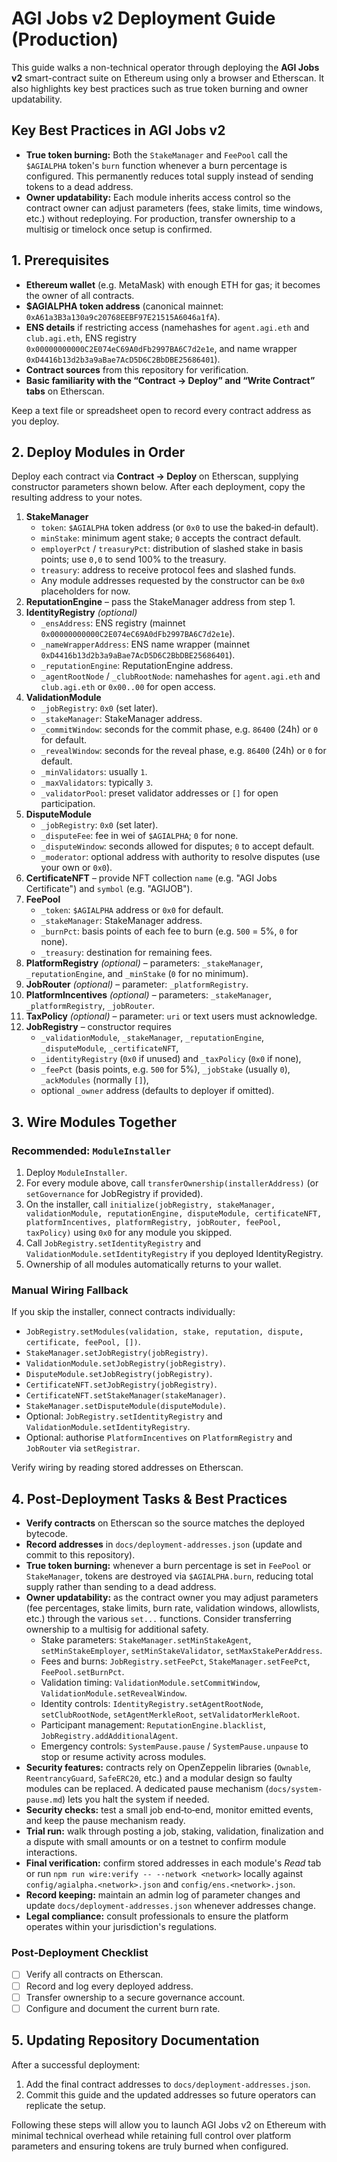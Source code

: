 # AGI Jobs v2 Deployment Guide (Production)

This guide walks a non-technical operator through deploying the **AGI Jobs v2** smart-contract suite on Ethereum using only a browser and Etherscan. It also highlights key best practices such as true token burning and owner updatability.

## Key Best Practices in AGI Jobs v2

- **True token burning:** Both the `StakeManager` and `FeePool` call the `$AGIALPHA` token's `burn` function whenever a burn percentage is configured. This permanently reduces total supply instead of sending tokens to a dead address.
- **Owner updatability:** Each module inherits access control so the contract owner can adjust parameters (fees, stake limits, time windows, etc.) without redeploying. For production, transfer ownership to a multisig or timelock once setup is confirmed.

## 1. Prerequisites

- **Ethereum wallet** (e.g. MetaMask) with enough ETH for gas; it becomes the owner of all contracts.
- **$AGIALPHA token address** (canonical mainnet: `0xA61a3B3a130a9c20768EEBF97E21515A6046a1fA`).
- **ENS details** if restricting access (namehashes for `agent.agi.eth` and `club.agi.eth`, ENS registry `0x00000000000C2E074eC69A0dFb2997BA6C7d2e1e`, and name wrapper `0xD4416b13d2b3a9aBae7AcD5D6C2BbDBE25686401`).
- **Contract sources** from this repository for verification.
- **Basic familiarity with the “Contract → Deploy” and “Write Contract” tabs** on Etherscan.

Keep a text file or spreadsheet open to record every contract address as you deploy.

## 2. Deploy Modules in Order

Deploy each contract via **Contract → Deploy** on Etherscan, supplying constructor parameters shown below. After each deployment, copy the resulting address to your notes.

1. **StakeManager**
   - `token`: `$AGIALPHA` token address (or `0x0` to use the baked‑in default).
   - `minStake`: minimum agent stake; `0` accepts the contract default.
   - `employerPct` / `treasuryPct`: distribution of slashed stake in basis points; use `0,0` to send 100% to the treasury.
   - `treasury`: address to receive protocol fees and slashed funds.
   - Any module addresses requested by the constructor can be `0x0` placeholders for now.
2. **ReputationEngine** – pass the StakeManager address from step 1.
3. **IdentityRegistry** _(optional)_
   - `_ensAddress`: ENS registry (mainnet `0x00000000000C2E074eC69A0dFb2997BA6C7d2e1e`).
   - `_nameWrapperAddress`: ENS name wrapper (mainnet `0xD4416b13d2b3a9aBae7AcD5D6C2BbDBE25686401`).
   - `_reputationEngine`: ReputationEngine address.
   - `_agentRootNode` / `_clubRootNode`: namehashes for `agent.agi.eth` and `club.agi.eth` or `0x00..00` for open access.
4. **ValidationModule**
   - `_jobRegistry`: `0x0` (set later).
   - `_stakeManager`: StakeManager address.
   - `_commitWindow`: seconds for the commit phase, e.g. `86400` (24h) or `0` for default.
   - `_revealWindow`: seconds for the reveal phase, e.g. `86400` (24h) or `0` for default.
   - `_minValidators`: usually `1`.
   - `_maxValidators`: typically `3`.
   - `_validatorPool`: preset validator addresses or `[]` for open participation.
5. **DisputeModule**
   - `_jobRegistry`: `0x0` (set later).
   - `_disputeFee`: fee in wei of `$AGIALPHA`; `0` for none.
   - `_disputeWindow`: seconds allowed for disputes; `0` to accept default.
   - `_moderator`: optional address with authority to resolve disputes (use your own or `0x0`).
6. **CertificateNFT** – provide NFT collection `name` (e.g. "AGI Jobs Certificate") and `symbol` (e.g. "AGIJOB").
7. **FeePool**
   - `_token`: `$AGIALPHA` address or `0x0` for default.
   - `_stakeManager`: StakeManager address.
   - `_burnPct`: basis points of each fee to burn (e.g. `500` = 5%, `0` for none).
   - `_treasury`: destination for remaining fees.
8. **PlatformRegistry** _(optional)_ – parameters: `_stakeManager`, `_reputationEngine`, and `_minStake` (`0` for no minimum).
9. **JobRouter** _(optional)_ – parameter: `_platformRegistry`.
10. **PlatformIncentives** _(optional)_ – parameters: `_stakeManager`, `_platformRegistry`, `_jobRouter`.
11. **TaxPolicy** _(optional)_ – parameter: `uri` or text users must acknowledge.
12. **JobRegistry** – constructor requires
    - `_validationModule`, `_stakeManager`, `_reputationEngine`, `_disputeModule`, `_certificateNFT`,
    - `_identityRegistry` (`0x0` if unused) and `_taxPolicy` (`0x0` if none),
    - `_feePct` (basis points, e.g. `500` for 5%), `_jobStake` (usually `0`), `_ackModules` (normally `[]`),
    - optional `_owner` address (defaults to deployer if omitted).

## 3. Wire Modules Together

### Recommended: `ModuleInstaller`

1. Deploy `ModuleInstaller`.
2. For every module above, call `transferOwnership(installerAddress)` (or `setGovernance` for JobRegistry if provided).
3. On the installer, call `initialize(jobRegistry, stakeManager, validationModule, reputationEngine, disputeModule, certificateNFT, platformIncentives, platformRegistry, jobRouter, feePool, taxPolicy)` using `0x0` for any module you skipped.
4. Call `JobRegistry.setIdentityRegistry` and `ValidationModule.setIdentityRegistry` if you deployed IdentityRegistry.
5. Ownership of all modules automatically returns to your wallet.

### Manual Wiring Fallback

If you skip the installer, connect contracts individually:

- `JobRegistry.setModules(validation, stake, reputation, dispute, certificate, feePool, [])`.
- `StakeManager.setJobRegistry(jobRegistry)`.
- `ValidationModule.setJobRegistry(jobRegistry)`.
- `DisputeModule.setJobRegistry(jobRegistry)`.
- `CertificateNFT.setJobRegistry(jobRegistry)`.
- `CertificateNFT.setStakeManager(stakeManager)`.
- `StakeManager.setDisputeModule(disputeModule)`.
- Optional: `JobRegistry.setIdentityRegistry` and `ValidationModule.setIdentityRegistry`.
- Optional: authorise `PlatformIncentives` on `PlatformRegistry` and `JobRouter` via `setRegistrar`.

Verify wiring by reading stored addresses on Etherscan.

## 4. Post‑Deployment Tasks & Best Practices

- **Verify contracts** on Etherscan so the source matches the deployed bytecode.
- **Record addresses** in `docs/deployment-addresses.json` (update and commit to this repository).
- **True token burning:** whenever a burn percentage is set in `FeePool` or `StakeManager`, tokens are destroyed via `$AGIALPHA.burn`, reducing total supply rather than sending to a dead address.
- **Owner updatability:** as the contract owner you may adjust parameters (fee percentages, stake limits, burn rate, validation windows, allowlists, etc.) through the various `set...` functions. Consider transferring ownership to a multisig for additional safety.
  - Stake parameters: `StakeManager.setMinStakeAgent`, `setMinStakeEmployer`, `setMinStakeValidator`, `setMaxStakePerAddress`.
  - Fees and burns: `JobRegistry.setFeePct`, `StakeManager.setFeePct`, `FeePool.setBurnPct`.
  - Validation timing: `ValidationModule.setCommitWindow`, `ValidationModule.setRevealWindow`.
  - Identity controls: `IdentityRegistry.setAgentRootNode`, `setClubRootNode`, `setAgentMerkleRoot`, `setValidatorMerkleRoot`.
  - Participant management: `ReputationEngine.blacklist`, `JobRegistry.addAdditionalAgent`.
  - Emergency controls: `SystemPause.pause` / `SystemPause.unpause` to stop or resume activity across modules.
- **Security features:** contracts rely on OpenZeppelin libraries (`Ownable`, `ReentrancyGuard`, `SafeERC20`, etc.) and a modular design so faulty modules can be replaced. A dedicated pause mechanism (`docs/system-pause.md`) lets you halt the system if needed.
- **Security checks:** test a small job end‑to‑end, monitor emitted events, and keep the pause mechanism ready.
- **Trial run:** walk through posting a job, staking, validation, finalization and a dispute with small amounts or on a testnet to confirm module interactions.
- **Final verification:** confirm stored addresses in each module's _Read_ tab or run `npm run wire:verify -- --network <network>` locally against `config/agialpha.<network>.json` and `config/ens.<network>.json`.
- **Record keeping:** maintain an admin log of parameter changes and update `docs/deployment-addresses.json` whenever addresses change.
- **Legal compliance:** consult professionals to ensure the platform operates within your jurisdiction's regulations.

### Post‑Deployment Checklist

- [ ] Verify all contracts on Etherscan.
- [ ] Record and log every deployed address.
- [ ] Transfer ownership to a secure governance account.
- [ ] Configure and document the current burn rate.

## 5. Updating Repository Documentation

After a successful deployment:

1. Add the final contract addresses to `docs/deployment-addresses.json`.
2. Commit this guide and the updated addresses so future operators can replicate the setup.

Following these steps will allow you to launch AGI Jobs v2 on Ethereum with minimal technical overhead while retaining full control over platform parameters and ensuring tokens are truly burned when configured.
